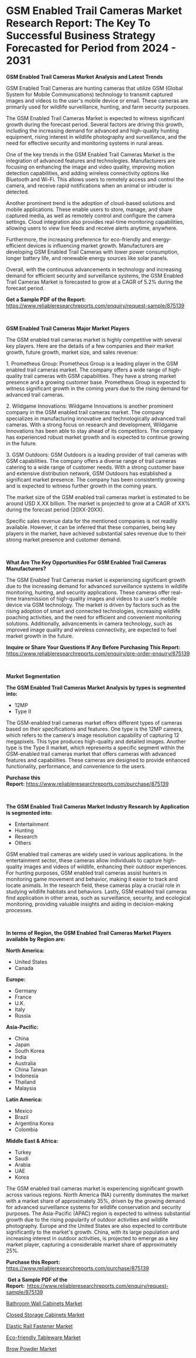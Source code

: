 <p><h1>GSM Enabled Trail Cameras Market Research Report: The Key To Successful Business Strategy Forecasted for Period from 2024 - 2031</h1></p><p><strong>GSM Enabled Trail Cameras Market Analysis and Latest Trends</strong></p>
<p><p>GSM Enabled Trail Cameras are hunting cameras that utilize GSM (Global System for Mobile Communications) technology to transmit captured images and videos to the user's mobile device or email. These cameras are primarily used for wildlife surveillance, hunting, and farm security purposes.</p><p>The GSM Enabled Trail Cameras Market is expected to witness significant growth during the forecast period. Several factors are driving this growth, including the increasing demand for advanced and high-quality hunting equipment, rising interest in wildlife photography and surveillance, and the need for effective security and monitoring systems in rural areas.</p><p>One of the key trends in the GSM Enabled Trail Cameras Market is the integration of advanced features and technologies. Manufacturers are focusing on enhancing the image and video quality, improving motion detection capabilities, and adding wireless connectivity options like Bluetooth and Wi-Fi. This allows users to remotely access and control the camera, and receive rapid notifications when an animal or intruder is detected.</p><p>Another prominent trend is the adoption of cloud-based solutions and mobile applications. These enable users to store, manage, and share captured media, as well as remotely control and configure the camera settings. Cloud integration also provides real-time monitoring capabilities, allowing users to view live feeds and receive alerts anytime, anywhere.</p><p>Furthermore, the increasing preference for eco-friendly and energy-efficient devices is influencing market growth. Manufacturers are developing GSM Enabled Trail Cameras with lower power consumption, longer battery life, and renewable energy sources like solar panels.</p><p>Overall, with the continuous advancements in technology and increasing demand for efficient security and surveillance systems, the GSM Enabled Trail Cameras Market is forecasted to grow at a CAGR of 5.2% during the forecast period.</p></p>
<p><strong>Get a Sample PDF of the Report:&nbsp;</strong> <a href="https://www.reliableresearchreports.com/enquiry/request-sample/875139">https://www.reliableresearchreports.com/enquiry/request-sample/875139</a></p>
<p>&nbsp;</p>
<p><strong>GSM Enabled Trail Cameras Major Market Players</strong></p>
<p><p>The GSM enabled trail cameras market is highly competitive with several key players. Here are the details of a few companies and their market growth, future growth, market size, and sales revenue:</p><p>1. Prometheus Group: Prometheus Group is a leading player in the GSM enabled trail cameras market. The company offers a wide range of high-quality trail cameras with GSM capabilities. They have a strong market presence and a growing customer base. Prometheus Group is expected to witness significant growth in the coming years due to the rising demand for advanced trail cameras.</p><p>2. Wildgame Innovations: Wildgame Innovations is another prominent company in the GSM enabled trail cameras market. The company specializes in manufacturing innovative and technologically advanced trail cameras. With a strong focus on research and development, Wildgame Innovations has been able to stay ahead of its competitors. The company has experienced robust market growth and is expected to continue growing in the future.</p><p>3. GSM Outdoors: GSM Outdoors is a leading provider of trail cameras with GSM capabilities. The company offers a diverse range of trail cameras catering to a wide range of customer needs. With a strong customer base and extensive distribution network, GSM Outdoors has established a significant market presence. The company has been consistently growing and is expected to witness further growth in the coming years.</p><p>The market size of the GSM enabled trail cameras market is estimated to be around USD X.XX billion. The market is projected to grow at a CAGR of XX% during the forecast period (20XX-20XX).</p><p>Specific sales revenue data for the mentioned companies is not readily available. However, it can be inferred that these companies, being key players in the market, have achieved substantial sales revenue due to their strong market presence and customer demand.</p></p>
<p>&nbsp;</p>
<p><strong>What Are The Key Opportunities For GSM Enabled Trail Cameras Manufacturers?</strong></p>
<p><p>The GSM Enabled Trail Cameras market is experiencing significant growth due to the increasing demand for advanced surveillance systems in wildlife monitoring, hunting, and security applications. These cameras offer real-time transmission of high-quality images and videos to a user's mobile device via GSM technology. The market is driven by factors such as the rising adoption of smart and connected technologies, increasing wildlife poaching activities, and the need for efficient and convenient monitoring solutions. Additionally, advancements in camera technology, such as improved image quality and wireless connectivity, are expected to fuel market growth in the future.</p></p>
<p><strong>Inquire or Share Your Questions If Any Before Purchasing This Report:</strong> <a href="https://www.reliableresearchreports.com/enquiry/pre-order-enquiry/875139">https://www.reliableresearchreports.com/enquiry/pre-order-enquiry/875139</a></p>
<p>&nbsp;</p>
<p><strong>Market Segmentation</strong></p>
<p><strong>The GSM Enabled Trail Cameras Market Analysis by types is segmented into:</strong></p>
<p><ul><li>12MP</li><li>Type II</li></ul></p>
<p><p>The GSM-enabled trail cameras market offers different types of cameras based on their specifications and features. One type is the 12MP camera, which refers to the camera's image resolution capability of capturing 12 megapixels. This type produces high-quality and detailed images. Another type is the Type II market, which represents a specific segment within the GSM-enabled trail cameras market that offers cameras with advanced features and capabilities. These cameras are designed to provide enhanced functionality, performance, and convenience to the users.</p></p>
<p><strong>Purchase this Report:&nbsp;</strong><a href="https://www.reliableresearchreports.com/purchase/875139">https://www.reliableresearchreports.com/purchase/875139</a></p>
<p>&nbsp;</p>
<p><strong>The GSM Enabled Trail Cameras Market Industry Research by Application is segmented into:</strong></p>
<p><ul><li>Entertainment</li><li>Hunting</li><li>Research</li><li>Others</li></ul></p>
<p><p>GSM enabled trail cameras are widely used in various applications. In the entertainment sector, these cameras allow individuals to capture high-quality images and videos of wildlife, enhancing their outdoor experiences. For hunting purposes, GSM enabled trail cameras assist hunters in monitoring game movement and behavior, making it easier to track and locate animals. In the research field, these cameras play a crucial role in studying wildlife habitats and behaviors. Lastly, GSM enabled trail cameras find application in other areas, such as surveillance, security, and ecological monitoring, providing valuable insights and aiding in decision-making processes.</p></p>
<p>&nbsp;</p>
<p><strong>In terms of Region, the GSM Enabled Trail Cameras Market Players available by Region are:</strong></p>
<p>
    <p> <strong> North America: </strong>
        <ul>
            <li>United States</li>
            <li>Canada</li>
        </ul>
        </p> 
    <p> <strong> Europe: </strong>
        <ul>
            <li>Germany</li>
            <li>France</li>
            <li>U.K.</li>
            <li>Italy</li>
            <li>Russia</li>
        </ul>
        </p> 
    <p> <strong> Asia-Pacific: </strong>
        <ul>
            <li>China</li>
            <li>Japan</li>
            <li>South Korea</li>
            <li>India</li>
            <li>Australia</li>
            <li>China Taiwan</li>
            <li>Indonesia</li>
            <li>Thailand</li>
            <li>Malaysia</li>
        </ul>
        </p> 
    <p> <strong> Latin America: </strong>
        <ul>
            <li>Mexico</li>
            <li>Brazil</li>
            <li>Argentina Korea</li>
            <li>Colombia</li>
        </ul>
        </p> 
    <p> <strong> Middle East & Africa: </strong>
        <ul>
            <li>Turkey</li>
            <li>Saudi</li>
            <li>Arabia</li>
            <li>UAE</li>
            <li>Korea</li>
        </ul>
    </p>
    </p>
<p><p>The GSM enabled trail cameras market is experiencing significant growth across various regions. North America (NA) currently dominates the market with a market share of approximately 35%, driven by the growing demand for advanced surveillance systems for wildlife conservation and security purposes. The Asia-Pacific (APAC) region is expected to witness substantial growth due to the rising popularity of outdoor activities and wildlife photography. Europe and the United States are also expected to contribute significantly to the market's growth. China, with its large population and increasing interest in outdoor activities, is projected to emerge as a key market player, capturing a considerable market share of approximately 25%.</p></p>
<p><strong>Purchase this Report: </strong><a href="https://www.reliableresearchreports.com/purchase/875139">https://www.reliableresearchreports.com/purchase/875139</a></p>
<p>&nbsp;<strong>Get a Sample PDF of the Report:&nbsp;&nbsp;</strong><a href="https://www.reliableresearchreports.com/enquiry/request-sample/875139">https://www.reliableresearchreports.com/enquiry/request-sample/875139</a></p>
<p><strong></strong></p>
<p><p><a href="https://medium.com/@mayschimmel/bathroom-wall-cabinets-market-size-cagr-trends-2024-2030-7ccfaccf223c">Bathroom Wall Cabinets Market</a></p><p><a href="https://medium.com/@mayschimmel/closed-storage-cabinets-market-insight-market-trends-growth-forecasted-from-2024-to-2031-20ceb01d9047">Closed Storage Cabinets Market</a></p><p><a href="https://github.com/singletonthaxterkelliehr2df/Market-Research-Report-List-1/blob/main/elastic-rail-fastener-market.md">Elastic Rail Fastener Market</a></p><p><a href="https://github.com/lataunyatinikmelvin59ilbd0dv/Market-Research-Report-List-1/blob/main/eco-friendly-tableware-market.md">Eco-friendly Tableware Market</a></p><p><a href="https://medium.com/@mayschimmel/brow-powder-market-exploring-market-share-market-trends-and-future-growth-ed8a20d4a03b">Brow Powder Market</a></p></p>